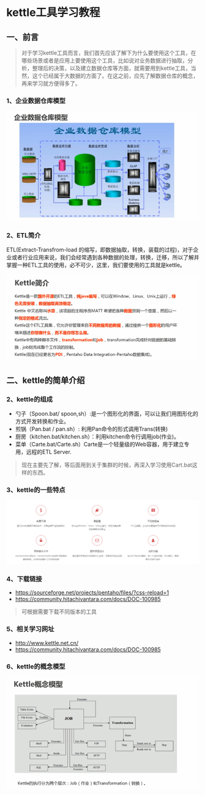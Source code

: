 # kettle工具学习教程

## 一、前言

> 对于学习kettle工具而言，我们首先应该了解下为什么要使用这个工具，在哪些场景或者是应用上要使用这个工具，比如说对业务数据进行抽取，分析，整理后的决策，以及建立数据仓库等方面，就需要用到kettle工具，当然，这个已经属于大数据的方面了。在这之前，应先了解数据仓库的概念，再来学习就方便得多了。

### 1、企业数据仓库模型

![image-20201129202238650](img\image-20201129202238650.png)

### 2、ETL简介

ETL(Extract-Transfrom-load 的缩写，即数据抽取，转换，装载的过程)，对于企业或者行业应用来说，我们会经常遇到各种数据的处理，转换，迁移，所以了解并掌握一种ETL工具的使用，必不可少，这里，我们要使用的工具就是kettle。

![image-20201129202907538](img\image-20201129202907538.png)

## 二、kettle的简单介绍

### 2、kettle的组成

* 勺子（Spoon.bat/ spoon,sh）:是一个图形化的界面，可以让我们用图形化的方式开发转换和作业。
* 煎锅（Pan.bat / pan.sh）: 利用Pan命令的形式调用Trans(转换)
* 厨房（kitchen.bat/kitchen.sh）：利用kitchen命令行调用job(作业)。
* 菜单（Carte.bat/Carte.sh）Carte是一个轻量级的Web容器，用于建立专用，远程的ETL Server.

> 现在主要先了解，等后面用到关于集群的时候，再深入学习使用Cart.bat这样的东西。

### 3、kettle的一些特点

![image-20201129184648687](img\image-20201129184648687.png)

### 4、下载链接

* https://sourceforge.net/projects/pentaho/files/?css-reload=1
* https://community.hitachivantara.com/docs/DOC-100985

> 可根据需要下载不同版本的工具

### 5、相关学习网址

* http://www.kettle.net.cn/
* https://community.hitachivantara.com/docs/DOC-100985

### 6、kettle的概念模型

![image-20201129203124462](img\image-20201129203124462.png)